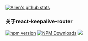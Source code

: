 

[![Alien's github stats](https://github-readme-stats.vercel.app/api?username=GoodLuckAlien&show_icons=true&theme=synthwave)](https://github.com/GoodLuckAlien/github-readme-stats)



### 关于react-keepalive-router

[![npm version](https://img.shields.io/npm/v/react-keepalive-router.svg?style=flat-square)](https://www.npmjs.org/package/react-keepalive-router)
[![NPM Downloads](https://badgen.net/npm/dm/react-keepalive-router)](https://npmjs.org/package/react-keepalive-router)
![](https://img.shields.io/github/stars/GoodLuckAlien/react-keepalive-router.svg?style=social&label=Star)

